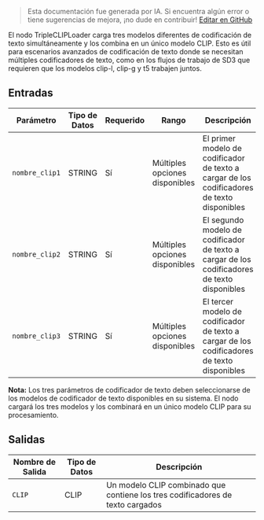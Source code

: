 > Esta documentación fue generada por IA. Si encuentra algún error o tiene sugerencias de mejora, ¡no dude en contribuir! [Editar en GitHub](https://github.com/Comfy-Org/embedded-docs/blob/main/comfyui_embedded_docs/docs/TripleCLIPLoader/es.md)

El nodo TripleCLIPLoader carga tres modelos diferentes de codificación de texto simultáneamente y los combina en un único modelo CLIP. Esto es útil para escenarios avanzados de codificación de texto donde se necesitan múltiples codificadores de texto, como en los flujos de trabajo de SD3 que requieren que los modelos clip-l, clip-g y t5 trabajen juntos.

## Entradas

| Parámetro | Tipo de Datos | Requerido | Rango | Descripción |
|-----------|-----------|----------|-------|-------------|
| `nombre_clip1` | STRING | Sí | Múltiples opciones disponibles | El primer modelo de codificador de texto a cargar de los codificadores de texto disponibles |
| `nombre_clip2` | STRING | Sí | Múltiples opciones disponibles | El segundo modelo de codificador de texto a cargar de los codificadores de texto disponibles |
| `nombre_clip3` | STRING | Sí | Múltiples opciones disponibles | El tercer modelo de codificador de texto a cargar de los codificadores de texto disponibles |

**Nota:** Los tres parámetros de codificador de texto deben seleccionarse de los modelos de codificador de texto disponibles en su sistema. El nodo cargará los tres modelos y los combinará en un único modelo CLIP para su procesamiento.

## Salidas

| Nombre de Salida | Tipo de Datos | Descripción |
|-------------|-----------|-------------|
| `CLIP` | CLIP | Un modelo CLIP combinado que contiene los tres codificadores de texto cargados |
